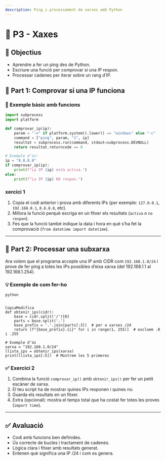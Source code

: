 ```yaml
---
description: Ping i processament de xarxes amb Python
---
```


# 📠 P3 - Xaxes

## 🎯 Objectius

* Aprendre a fer un ping des de Python.
* Escriure una funció per comprovar si una IP respon.
* Processar cadenes per iterar sobre un rang d’IP.

## 🧪 Part 1: Comprovar si una IP funciona

### 🔧 Exemple bàsic amb funcions

```python
import subprocess
import platform

def comprovar_ip(ip):
    param = "-n" if platform.system().lower() == "windows" else "-c"
    command = ["ping", param, "1", ip]
    resultat = subprocess.run(command, stdout=subprocess.DEVNULL)
    return resultat.returncode == 0

# Exemple d'ús:
ip = "8.8.8.8"
if comprovar_ip(ip):
    print(f"La IP {ip} està activa.")
else:
    print(f"La IP {ip} NO respon.")
```

### xercici 1

1. Copia el codi anterior i prova amb diferents IPs (per exemple: `127.0.0.1`, `192.168.0.1`, `8.8.8.8`, etc).
2. Millora la funció perquè escriga en un fitxer els resultats (`activa` o `no respon`).
3. Fes que la funció també indique la data i hora en què s’ha fet la comprovació (`from datetime import datetime`).

***

## 🧪 Part 2: Processar una subxarxa

Ara volem que el programa accepte una IP amb CIDR com `192.168.1.0/24` i prove de fer ping a totes les IPs possibles d’eixa xarxa (del 192.168.1.1 al 192.168.1.254).

### 💡 Exemple de com fer-ho

```
python


CopiaModifica
def obtenir_ips(cidr):
    base = cidr.split('/')[0]
    parts = base.split('.')
    base_prefix = '.'.join(parts[:3])  # per a xarxes /24
    return [f"{base_prefix}.{i}" for i in range(1, 255)]  # excloem .0 i .255

# Exemple d’ús
xarxa = "192.168.1.0/24"
llista_ips = obtenir_ips(xarxa)
print(llista_ips[:5])  # Mostrem les 5 primeres
```

### ✅ Exercici 2

1. Combina la funció `comprovar_ip()` amb `obtenir_ips()` per fer un petit escàner de xarxa.
2. El teu script ha de mostrar quines IPs responen i quines no.
3. Guarda els resultats en un fitxer.
4. Extra (opcional): mostra el temps total que ha costat fer totes les proves (`import time`).

***

## ✅ Avaluació

* Codi amb funcions ben definides.
* Ús correcte de bucles i tractament de cadenes.
* Lògica clara i fitxer amb resultats generat.
* Entenen què significa una IP /24 i com es genera.

